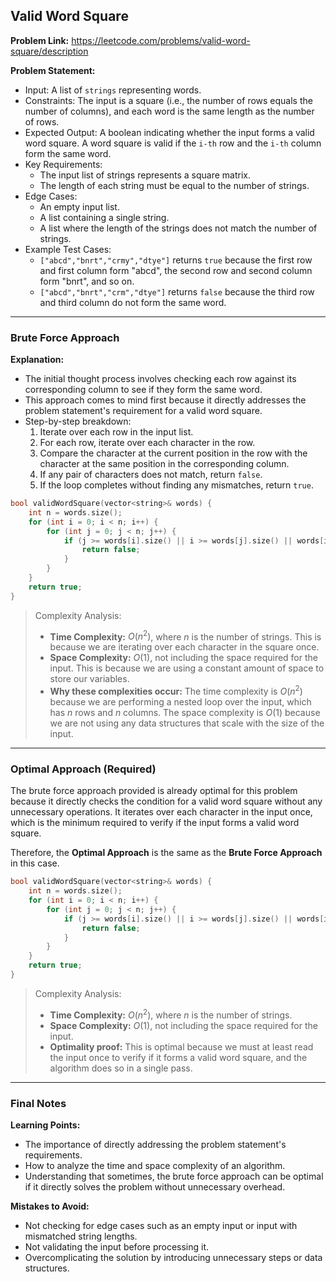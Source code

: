 ## Valid Word Square

**Problem Link:** https://leetcode.com/problems/valid-word-square/description

**Problem Statement:**
- Input: A list of `strings` representing words.
- Constraints: The input is a square (i.e., the number of rows equals the number of columns), and each word is the same length as the number of rows.
- Expected Output: A boolean indicating whether the input forms a valid word square. A word square is valid if the `i-th` row and the `i-th` column form the same word.
- Key Requirements:
  - The input list of strings represents a square matrix.
  - The length of each string must be equal to the number of strings.
- Edge Cases:
  - An empty input list.
  - A list containing a single string.
  - A list where the length of the strings does not match the number of strings.
- Example Test Cases:
  - `["abcd","bnrt","crmy","dtye"]` returns `true` because the first row and first column form "abcd", the second row and second column form "bnrt", and so on.
  - `["abcd","bnrt","crm","dtye"]` returns `false` because the third row and third column do not form the same word.

---

### Brute Force Approach

**Explanation:**
- The initial thought process involves checking each row against its corresponding column to see if they form the same word.
- This approach comes to mind first because it directly addresses the problem statement's requirement for a valid word square.
- Step-by-step breakdown:
  1. Iterate over each row in the input list.
  2. For each row, iterate over each character in the row.
  3. Compare the character at the current position in the row with the character at the same position in the corresponding column.
  4. If any pair of characters does not match, return `false`.
  5. If the loop completes without finding any mismatches, return `true`.

```cpp
bool validWordSquare(vector<string>& words) {
    int n = words.size();
    for (int i = 0; i < n; i++) {
        for (int j = 0; j < n; j++) {
            if (j >= words[i].size() || i >= words[j].size() || words[i][j] != words[j][i]) {
                return false;
            }
        }
    }
    return true;
}
```

> Complexity Analysis:
> - **Time Complexity:** $O(n^2)$, where $n$ is the number of strings. This is because we are iterating over each character in the square once.
> - **Space Complexity:** $O(1)$, not including the space required for the input. This is because we are using a constant amount of space to store our variables.
> - **Why these complexities occur:** The time complexity is $O(n^2)$ because we are performing a nested loop over the input, which has $n$ rows and $n$ columns. The space complexity is $O(1)$ because we are not using any data structures that scale with the size of the input.

---

### Optimal Approach (Required)

The brute force approach provided is already optimal for this problem because it directly checks the condition for a valid word square without any unnecessary operations. It iterates over each character in the input once, which is the minimum required to verify if the input forms a valid word square.

Therefore, the **Optimal Approach** is the same as the **Brute Force Approach** in this case.

```cpp
bool validWordSquare(vector<string>& words) {
    int n = words.size();
    for (int i = 0; i < n; i++) {
        for (int j = 0; j < n; j++) {
            if (j >= words[i].size() || i >= words[j].size() || words[i][j] != words[j][i]) {
                return false;
            }
        }
    }
    return true;
}
```

> Complexity Analysis:
> - **Time Complexity:** $O(n^2)$, where $n$ is the number of strings.
> - **Space Complexity:** $O(1)$, not including the space required for the input.
> - **Optimality proof:** This is optimal because we must at least read the input once to verify if it forms a valid word square, and the algorithm does so in a single pass.

---

### Final Notes

**Learning Points:**
- The importance of directly addressing the problem statement's requirements.
- How to analyze the time and space complexity of an algorithm.
- Understanding that sometimes, the brute force approach can be optimal if it directly solves the problem without unnecessary overhead.

**Mistakes to Avoid:**
- Not checking for edge cases such as an empty input or input with mismatched string lengths.
- Not validating the input before processing it.
- Overcomplicating the solution by introducing unnecessary steps or data structures.